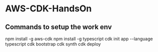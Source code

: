 # AWS-CDK-HandsOn

## Commands to setup the work env

npm install -g aws-cdk
npm install -g typescript
cdk init app --language typescript
cdk bootstrap
cdk synth
cdk deploy
